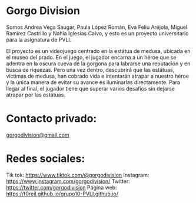 # Gorgo Division
Somos Andrea Vega Saugar, Paula López Román, Eva Feliu Aréjola, Miguel Ramírez Castrillo y Nahia Iglesias Calvo, y esto es un proyecto universitario para la asignatura de PVLI.

El proyecto es un videojuego centrado en la estátua de medusa, ubicada en el museo del prado. En el juego, el jugador encarna a un héroe que se adentra en la oscura cueva de la gorgona para labrarse una reputación y en busca de riquezas. Pero una vez dentro, descubrirá que las estátuas, víctimas de medusa, han cobrado vida e intentarán atrapar a nuestro héroe y la única manera de evitar su avance es iluminarlas directamente.
Para llegar al final, el jugador tiene que superar varios desafios sin dejarse atrapar por las estátuas.

# Contacto privado: 
gorgodivision@gmail.com
# Redes sociales:
Tik tok: https://www.tiktok.com/@gorgodivision
Instagram: https://www.instagram.com/gorgodivision/
Twitter: https://twitter.com/gorgodivision
Página web: https://f0reil.github.io/grupo10-PVLI.github.io/
